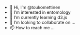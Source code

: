 - 👋 Hi, I’m @toukomettinen
- 👀 I’m interested in entomology
- 🌱 I’m currently learning d3.js
- 💞️ I’m looking to collaborate on ...
- 📫 How to reach me ...

<!---
toukomettinen/toukomettinen is a ✨ special ✨ repository because its `README.md` (this file) appears on your GitHub profile.
You can click the Preview link to take a look at your changes.
--->
